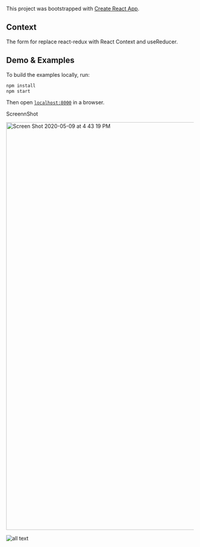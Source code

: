 This project was bootstrapped with [Create React App](https://github.com/facebook/create-react-app).

## Context

The form for replace react-redux with React Context and useReducer.

## Demo & Examples

To build the examples locally, run:

```bash
npm install
npm start
```

Then open [`localhost:8000`](http://localhost:8000) in a browser.


ScreennShot

<img width="1096" alt="Screen Shot 2020-05-09 at 4 43 19 PM" src="https://user-images.githubusercontent.com/28309103/81485431-58d3af00-9223-11ea-91bc-45f59eab8cfd.png">

![all text](https://user-images.githubusercontent.com/28309103/81486657-9be65000-922c-11ea-91ef-bddb071e5a98.gif)
